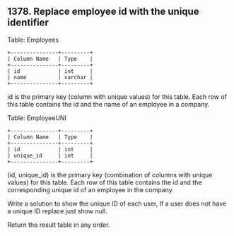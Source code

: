 ## 1378. Replace employee id with the unique identifier

Table: Employees
```
+---------------+---------+
| Column Name   | Type    |
+---------------+---------+
| id            | int     |
| name          | varchar |
+---------------+---------+
```
id is the primary key (column with unique values) for this table.
Each row of this table contains the id and the name of an employee in a company.

 

Table: EmployeeUNI
```
+---------------+---------+
| Column Name   | Type    |
+---------------+---------+
| id            | int     |
| unique_id     | int     |
+---------------+---------+
```
(id, unique_id) is the primary key (combination of columns with unique values) for this table.
Each row of this table contains the id and the corresponding unique id of an employee in the company.

 
Write a solution to show the unique ID of each user, If a user does not have a unique ID replace just show null.

Return the result table in any order.